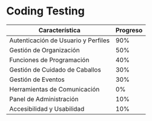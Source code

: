 # Coding Testing


| Característica | Progreso |
|----------------|----------|
| Autenticación de Usuario y Perfiles | 90% |
| Gestión de Organización | 50% |
| Funciones de Programación | 40% |
| Gestión de Cuidado de Caballos | 30% |
| Gestión de Eventos | 30% |
| Herramientas de Comunicación | 0% |
| Panel de Administración | 10% |
| Accesibilidad y Usabilidad | 10% |
